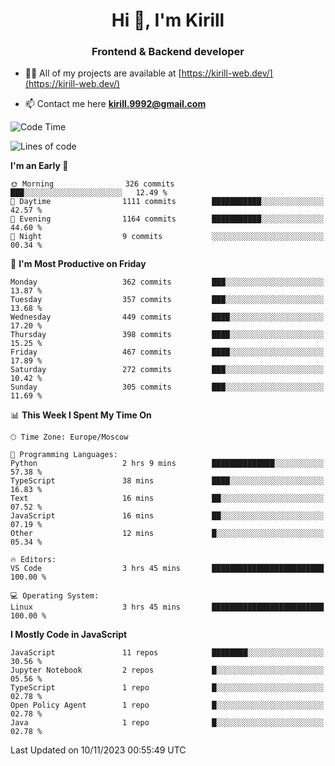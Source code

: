 <h1 align="center">Hi 👋, I'm Kirill</h1>
<h3 align="center">Frontend & Backend developer</h3>

- 👨‍💻 All of my projects are available at [https://kirill-web.dev/](https://kirill-web.dev/)

- 📫 Contact me here **kirill.9992@gmail.com**











<!--START_SECTION:waka-->
![Code Time](http://img.shields.io/badge/Code%20Time-1%2C518%20hrs%2019%20mins-blue)

![Lines of code](https://img.shields.io/badge/From%20Hello%20World%20I%27ve%20Written-4.4%20million%20lines%20of%20code-blue)

**I'm an Early 🐤** 

```text
🌞 Morning                326 commits         ███░░░░░░░░░░░░░░░░░░░░░░   12.49 % 
🌆 Daytime                1111 commits        ███████████░░░░░░░░░░░░░░   42.57 % 
🌃 Evening                1164 commits        ███████████░░░░░░░░░░░░░░   44.60 % 
🌙 Night                  9 commits           ░░░░░░░░░░░░░░░░░░░░░░░░░   00.34 % 
```
📅 **I'm Most Productive on Friday** 

```text
Monday                   362 commits         ███░░░░░░░░░░░░░░░░░░░░░░   13.87 % 
Tuesday                  357 commits         ███░░░░░░░░░░░░░░░░░░░░░░   13.68 % 
Wednesday                449 commits         ████░░░░░░░░░░░░░░░░░░░░░   17.20 % 
Thursday                 398 commits         ████░░░░░░░░░░░░░░░░░░░░░   15.25 % 
Friday                   467 commits         ████░░░░░░░░░░░░░░░░░░░░░   17.89 % 
Saturday                 272 commits         ███░░░░░░░░░░░░░░░░░░░░░░   10.42 % 
Sunday                   305 commits         ███░░░░░░░░░░░░░░░░░░░░░░   11.69 % 
```


📊 **This Week I Spent My Time On** 

```text
🕑︎ Time Zone: Europe/Moscow

💬 Programming Languages: 
Python                   2 hrs 9 mins        ██████████████░░░░░░░░░░░   57.38 % 
TypeScript               38 mins             ████░░░░░░░░░░░░░░░░░░░░░   16.83 % 
Text                     16 mins             ██░░░░░░░░░░░░░░░░░░░░░░░   07.52 % 
JavaScript               16 mins             ██░░░░░░░░░░░░░░░░░░░░░░░   07.19 % 
Other                    12 mins             █░░░░░░░░░░░░░░░░░░░░░░░░   05.34 % 

🔥 Editors: 
VS Code                  3 hrs 45 mins       █████████████████████████   100.00 % 

💻 Operating System: 
Linux                    3 hrs 45 mins       █████████████████████████   100.00 % 
```

**I Mostly Code in JavaScript** 

```text
JavaScript               11 repos            ████████░░░░░░░░░░░░░░░░░   30.56 % 
Jupyter Notebook         2 repos             █░░░░░░░░░░░░░░░░░░░░░░░░   05.56 % 
TypeScript               1 repo              █░░░░░░░░░░░░░░░░░░░░░░░░   02.78 % 
Open Policy Agent        1 repo              █░░░░░░░░░░░░░░░░░░░░░░░░   02.78 % 
Java                     1 repo              █░░░░░░░░░░░░░░░░░░░░░░░░   02.78 % 
```




 Last Updated on 10/11/2023 00:55:49 UTC
<!--END_SECTION:waka-->

